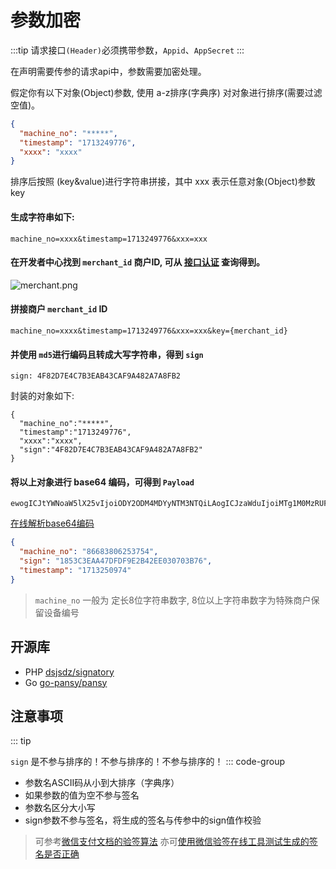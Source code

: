 # 参数加密

:::tip
请求接口`(Header)`必须携带参数，`Appid`、`AppSecret`
:::

在声明需要传参的请求api中，参数需要加密处理。

假定你有以下对象(Object)参数, 使用 a-z排序(字典序) 对对象进行排序(需要过滤空值)。

```json
{
  "machine_no": "*****",
  "timestamp": "1713249776",
  "xxxx": "xxxx"
}
```

排序后按照 (key&value)进行字符串拼接，其中 xxx 表示任意对象(Object)参数key

#### 生成字符串如下:

```
machine_no=xxxx&timestamp=1713249776&xxx=xxx
```

#### 在开发者中心找到 `merchant_id` 商户ID, 可从 [接口认证](auth.md) 查询得到。

![merchant.png](/images/appid.jpg)

#### 拼接商户  `merchant_id` ID

```
machine_no=xxxx&timestamp=1713249776&xxx=xxx&key={merchant_id}
```

#### 并使用 `md5`进行编码且转成大写字符串，得到 `sign`

```
sign: 4F82D7E4C7B3EAB43CAF9A482A7A8FB2
```

封装的对象如下:

```
{
  "machine_no":"*****",
  "timestamp":"1713249776",
  "xxxx":"xxxx",
  "sign":"4F82D7E4C7B3EAB43CAF9A482A7A8FB2"
}
```

#### 将以上对象进行 base64 编码，可得到 `Payload`

```
ewogICJtYWNoaW5lX25vIjoiODY2ODM4MDYyNTM3NTQiLAogICJzaWduIjoiMTg1M0MzRUFBNDdERkRGOUUyQjQyRUUwMzA3MDNCNzYiLAogICJ0aW1lc3RhbXAiOiIxNzEzMjUwOTc0Igp9
```

[在线解析base64编码](https://tool.chinaz.com/tools/base64.aspx)

```json
{
  "machine_no": "86683806253754",
  "sign": "1853C3EAA47DFDF9E2B42EE030703B76",
  "timestamp": "1713250974"
}
```

> `machine_no` 一般为 定长8位字符串数字, 8位以上字符串数字为特殊商户保留设备编号


## 开源库
+ PHP [dsjsdz/signatory](https://packagist.org/packages/dsjsdz/signatory)
+ Go [go-pansy/pansy](https://github.com/go-pansy/pansy)


## 注意事项

::: tip

``sign`` 是不参与排序的！不参与排序的！不参与排序的！
::: code-group

+ 参数名ASCII码从小到大排序（字典序）
+ 如果参数的值为空不参与签名
+ 参数名区分大小写
+ sign参数不参与签名，将生成的签名与传参中的sign值作校验

> 可参考[微信支付文档的验签算法](https://pay.weixin.qq.com/wiki/doc/api/jsapi.php?chapter=4_3)
> 亦可[使用微信验签在线工具测试生成的签名是否正确](https://pay.weixin.qq.com/wiki/tools/signverify/)

